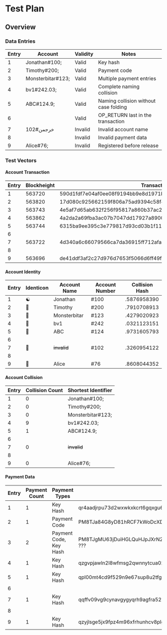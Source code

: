 # Test Plan

## Overview

### Data Entries

Entry | Account | Validity | Notes
--- | --- | --- | ---
1 | Jonathan#100; | Valid | Key hash
2 | Timothy#200; | Valid | Payment code
3 | Monsterbitar#123; | Valid | Multiple payment entries
4 | bv1#242.03; | Valid | Complete naming collision
5 | ABC#124.9; | Valid | Naming collision without case folding
6 |  | Valid | OP_RETURN last in the transaction
7 | خرجمن#102 | Invalid | Invalid account name
8 |  | Invalid | Invalid payment data
9 | Alice#76; | Invalid | Registered before release

### Test Vectors

#### Account Transaction

Entry | Blockheight | Transaction ID
--- | --- | ---
1 | 563720 | 590d1fdf7e04af0ee08f9194bb9e8d1971bdcbf55d29303d5bf32d4eae5e7136
2 | 563820 | 17d080c925662159f806a75ad9394c58f482348bad9dbb5192e129ca6a3503da
3 | 563743 | 4e5af7d65ab632f256f95817a860b37ac2eb0391fd9992db60bab1bc54e1d430
4 | 563862 | 4a2da2a69fba3ac07b7047dd17927a890091f13a9e89440a4cd4cfb4c009de1f
5 | 563744 | 6315ba9ee395c3e779817d93cd03b1f11ffdf603f8cf8b518efec43b537c9a16
6 |
7 | 563722 | 4d340a6c66079566ca7da36915ff712afa49237cf6548ee700afb53fdca4e6f2
8 |
9 | 563696 | de41ddf3af2c27d976d7653f5066d6ff49f680e29b2557e63e0b79691c5847f3

#### Account Identity

Entry | Identicon | Account Name | Account Number | Collision Hash
--- | --- | --- | --- | ---
1 | ☯ | Jonathan | #100 | .5876958390
2 | 🚀 | Timothy | #200 | .7910708913
3 | 🐒 | Monsterbitar | #123 | .4279020923
4 | 🥕 | bv1 | #242 | .0321123151
5 | 🌻 | ABC | #124 | .9731605793
6 |
7 | 🐪 | ~~invalid~~ | #102 | .3260954122 
8 |
9 | 🔔 | Alice | #76 | .8608044352

#### Account Collision

Entry | Collision Count | Shortest Identifier
--- | --- | ---
1 | 0 | Jonathan#100;
2 | 0 | Timothy#200;
3 | 0 | Monsterbitar#123;
4 | 9 | bv1#242.03;
5 | 1 | ABC#124.9;
6 |
7 | 0 | ~~invalid~~
8 |
9 | 0 | Alice#76;

#### Payment Data

Entry | Payment Count | Payment Types | Payment Data
--- | --- | --- | ---
1 | 1 | Key Hash | qr4aadjrpu73d2wxwkxkcrt6gqxgu6a7usxfm96fst
2 | 1 | Payment Code | PM8TJa84G8yD81hRCF7kWoDcXDEgSdYNXWWe26HRGzwszeC1uc7JwUyZkqkTSQ2sjRXPEqVAST9aN4wrmXfvf59vzsDxCHbVuwB1oe5gKnR2nfkVvhcc
3 | 2 | Payment Code,<br/>Key Hash | PM8TJgMU63jDuiHGLQuHJpJXrN2yVzjwbKjD1z8NtoJNvvuC2KvAAxenbivG6yfyJKEXdbk53X3J6XjF5bfccpfy4cjT4zhqf1EZAxDxQ8pQHS5LGHDy, <br/>???
4 | 1 | Key Hash | qzgvpjawln2l8wfmsg2qwnnytcua02hy45vpdvrqu5
5 | 1 | Key Hash | qpl00mt4cd9f529n9e67sup8u2tfg32nn5js4thu4r
6 |
7 | 1 | Key Hash | qqffv09vg9cynavgygyqrh9agfra52zqrqvhuq6etv
8 |
9 | 1 | Key Hash | qzyjlsge5jx9fpz4m96xfrhunhcv8plgugzqa368r2
